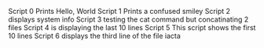 Script 0 Prints Hello, World
Script 1 Prints a confused smiley
Script 2 displays system info
Script 3 testing the cat command but concatinating 2 files
Script 4 is displaying the last 10 lines
Script 5 This script shows the first 10 lines
Script 6 displays the third line of the file iacta
